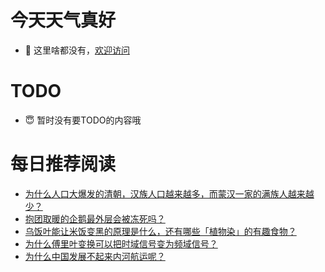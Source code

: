 # 今天天气真好
- 👋 这里啥都没有，[欢迎访问](https://zhangfeng-ola.github.io/)
<!---
- 👀 I’m interested in ...
- 🌱 I’m currently learning ...
- 💞️ I’m looking to collaborate on ...
- 📫 How to reach me ...
- 😇 I'm doing something ...

--->

# TODO 
- 😇 暂时没有要TODO的内容哦

<!---
zhangfeng-ola/zhangfeng-ola is a ✨ special ✨ repository because its `README.md` (this file) appears on your GitHub profile.
You can click the Preview link to take a look at your changes.
--->

# 每日推荐阅读
<!-- BLOG-POST-LIST:START -->
- [为什么人口大爆发的清朝，汉族人口越来越多，而蒙汉一家的满族人越来越少？](https://daily.zhihu.com/story/9761923)
- [抱团取暖的企鹅最外层会被冻死吗？](https://daily.zhihu.com/story/9761935)
- [乌饭叶能让米饭变黑的原理是什么，还有哪些「植物染」的有趣食物？](https://daily.zhihu.com/story/9761945)
- [为什么傅里叶变换可以把时域信号变为频域信号？](https://daily.zhihu.com/story/9761950)
- [为什么中国发展不起来内河航运呢？](https://daily.zhihu.com/story/9762000)
<!-- BLOG-POST-LIST:END -->
